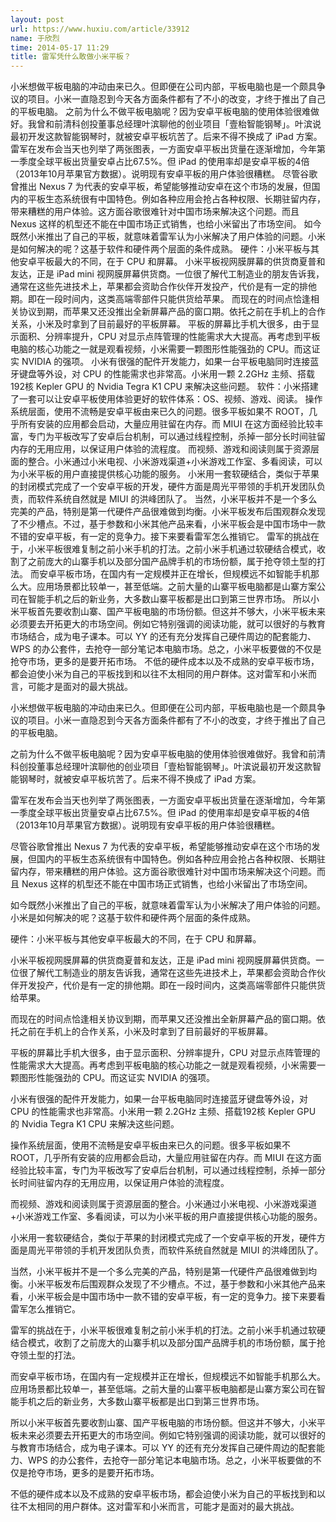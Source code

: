 ```yaml
---
layout: post
url: https://www.huxiu.com/article/33912
name: 于欣烈
time: 2014-05-17 11:29
title: 雷军凭什么敢做小米平板？
---
```

小米想做平板电脑的冲动由来已久。但即便在公司内部，平板电脑也是一个颇具争议的项目。小米一直隐忍到今天各方面条件都有了不小的改变，才终于推出了自己的平板电脑。 之前为什么不做平板电脑呢？因为安卓平板电脑的使用体验很难做好。我曾和前清科创投董事总经理叶滨聊他的创业项目「壹枱智能钢琴」。叶滨说最初开发这款智能钢琴时，就被安卓平板坑苦了。后来不得不换成了 iPad 方案。 雷军在发布会当天也列举了两张图表，一方面安卓平板出货量在逐渐增加，今年第一季度全球平板出货量安卓占比67.5%。但 iPad 的使用率却是安卓平板的4倍（2013年10月苹果官方数据）。说明现有安卓平板的用户体验很糟糕。 尽管谷歌曾推出 Nexus 7 为代表的安卓平板，希望能够推动安卓在这个市场的发展，但国内的平板生态系统很有中国特色。例如各种应用会抢占各种权限、长期驻留内存，带来糟糕的用户体验。这方面谷歌很难针对中国市场来解决这个问题。而且 Nexus 这样的机型还不能在中国市场正式销售，也给小米留出了市场空间。 如今既然小米推出了自己的平板，就意味着雷军认为小米解决了用户体验的问题。小米是如何解决的呢？这基于软件和硬件两个层面的条件成熟。 硬件：小米平板与其他安卓平板最大的不同，在于 CPU 和屏幕。 小米平板视网膜屏幕的供货商夏普和友达，正是 iPad mini 视网膜屏幕供货商。一位很了解代工制造业的朋友告诉我，通常在这些先进技术上，苹果都会资助合作伙伴开发投产，代价是有一定的排他期。即在一段时间内，这类高端零部件只能供货给苹果。 而现在的时间点恰逢相关协议到期，而苹果又还没推出全新屏幕产品的窗口期。依托之前在手机上的合作关系，小米及时拿到了目前最好的平板屏幕。 平板的屏幕比手机大很多，由于显示面积、分辨率提升，CPU 对显示点阵管理的性能需求大大提高。再考虑到平板电脑的核心功能之一就是观看视频，小米需要一颗图形性能强劲的 CPU。而这证实 NVIDIA 的强项。 小米有很强的配件开发能力，如果一台平板电脑同时连接蓝牙键盘等外设，对 CPU 的性能需求也非常高。小米用一颗 2.2GHz 主频、搭载192核 Kepler GPU 的 Nvidia Tegra K1 CPU 来解决这些问题。 软件：小米搭建了一套可以让安卓平板使用体验更好的软件体系：OS、视频、游戏、阅读。 操作系统层面，使用不流畅是安卓平板由来已久的问题。很多平板如果不 ROOT，几乎所有安装的应用都会启动，大量应用驻留在内存。而 MIUI 在这方面经验比较丰富，专门为平板改写了安卓后台机制，可以通过线程控制，杀掉一部分长时间驻留内存的无用应用，以保证用户体验的流程度。 而视频、游戏和阅读则属于资源层面的整合。小米通过小米电视、小米游戏渠道+小米游戏工作室、多看阅读，可以为小米平板的用户直接提供核心功能的服务。 小米用一套软硬结合，类似于苹果的封闭模式完成了一个安卓平板的开发，硬件方面是周光平带领的手机开发团队负责，而软件系统自然就是 MIUI 的洪峰团队了。 当然，小米平板并不是一个多么完美的产品，特别是第一代硬件产品很难做到均衡。小米平板发布后围观群众发现了不少槽点。不过，基于参数和小米其他产品来看，小米平板会是中国市场中一款不错的安卓平板，有一定的竞争力。接下来要看雷军怎么推销它。 雷军的挑战在于，小米平板很难复制之前小米手机的打法。之前小米手机通过软硬结合模式，收割了之前庞大的山寨手机以及部分国产品牌手机的市场份额，属于抢夺领土型的打法。 而安卓平板市场，在国内有一定规模并正在增长，但规模远不如智能手机那么大。应用场景都比较单一，甚至低端。之前大量的山寨平板电脑都是山寨方案公司在智能手机之后的新业务，大多数山寨平板都是出口到第三世界市场。 所以小米平板首先要收割山寨、国产平板电脑的市场份额。但这并不够大，小米平板未来必须要去开拓更大的市场空间。例如它特别强调的阅读功能，就可以很好的与教育市场结合，成为电子课本。可以 YY 的还有充分发挥自己硬件周边的配套能力、WPS 的办公套件，去抢夺一部分笔记本电脑市场。总之，小米平板要做的不仅是抢夺市场，更多的是要开拓市场。 不低的硬件成本以及不成熟的安卓平板市场，都会迫使小米为自己的平板找到和以往不太相同的用户群体。这对雷军和小米而言，可能才是面对的最大挑战。

小米想做平板电脑的冲动由来已久。但即便在公司内部，平板电脑也是一个颇具争议的项目。小米一直隐忍到今天各方面条件都有了不小的改变，才终于推出了自己的平板电脑。

之前为什么不做平板电脑呢？因为安卓平板电脑的使用体验很难做好。我曾和前清科创投董事总经理叶滨聊他的创业项目「壹枱智能钢琴」。叶滨说最初开发这款智能钢琴时，就被安卓平板坑苦了。后来不得不换成了 iPad 方案。

雷军在发布会当天也列举了两张图表，一方面安卓平板出货量在逐渐增加，今年第一季度全球平板出货量安卓占比67.5%。但 iPad 的使用率却是安卓平板的4倍（2013年10月苹果官方数据）。说明现有安卓平板的用户体验很糟糕。

尽管谷歌曾推出 Nexus 7 为代表的安卓平板，希望能够推动安卓在这个市场的发展，但国内的平板生态系统很有中国特色。例如各种应用会抢占各种权限、长期驻留内存，带来糟糕的用户体验。这方面谷歌很难针对中国市场来解决这个问题。而且 Nexus 这样的机型还不能在中国市场正式销售，也给小米留出了市场空间。

如今既然小米推出了自己的平板，就意味着雷军认为小米解决了用户体验的问题。小米是如何解决的呢？这基于软件和硬件两个层面的条件成熟。

硬件：小米平板与其他安卓平板最大的不同，在于 CPU 和屏幕。

小米平板视网膜屏幕的供货商夏普和友达，正是 iPad mini 视网膜屏幕供货商。一位很了解代工制造业的朋友告诉我，通常在这些先进技术上，苹果都会资助合作伙伴开发投产，代价是有一定的排他期。即在一段时间内，这类高端零部件只能供货给苹果。

而现在的时间点恰逢相关协议到期，而苹果又还没推出全新屏幕产品的窗口期。依托之前在手机上的合作关系，小米及时拿到了目前最好的平板屏幕。

平板的屏幕比手机大很多，由于显示面积、分辨率提升，CPU 对显示点阵管理的性能需求大大提高。再考虑到平板电脑的核心功能之一就是观看视频，小米需要一颗图形性能强劲的 CPU。而这证实 NVIDIA 的强项。

小米有很强的配件开发能力，如果一台平板电脑同时连接蓝牙键盘等外设，对 CPU 的性能需求也非常高。小米用一颗 2.2GHz 主频、搭载192核 Kepler GPU 的 Nvidia Tegra K1 CPU 来解决这些问题。

操作系统层面，使用不流畅是安卓平板由来已久的问题。很多平板如果不 ROOT，几乎所有安装的应用都会启动，大量应用驻留在内存。而 MIUI 在这方面经验比较丰富，专门为平板改写了安卓后台机制，可以通过线程控制，杀掉一部分长时间驻留内存的无用应用，以保证用户体验的流程度。

而视频、游戏和阅读则属于资源层面的整合。小米通过小米电视、小米游戏渠道+小米游戏工作室、多看阅读，可以为小米平板的用户直接提供核心功能的服务。

小米用一套软硬结合，类似于苹果的封闭模式完成了一个安卓平板的开发，硬件方面是周光平带领的手机开发团队负责，而软件系统自然就是 MIUI 的洪峰团队了。

当然，小米平板并不是一个多么完美的产品，特别是第一代硬件产品很难做到均衡。小米平板发布后围观群众发现了不少槽点。不过，基于参数和小米其他产品来看，小米平板会是中国市场中一款不错的安卓平板，有一定的竞争力。接下来要看雷军怎么推销它。

雷军的挑战在于，小米平板很难复制之前小米手机的打法。之前小米手机通过软硬结合模式，收割了之前庞大的山寨手机以及部分国产品牌手机的市场份额，属于抢夺领土型的打法。

而安卓平板市场，在国内有一定规模并正在增长，但规模远不如智能手机那么大。应用场景都比较单一，甚至低端。之前大量的山寨平板电脑都是山寨方案公司在智能手机之后的新业务，大多数山寨平板都是出口到第三世界市场。

所以小米平板首先要收割山寨、国产平板电脑的市场份额。但这并不够大，小米平板未来必须要去开拓更大的市场空间。例如它特别强调的阅读功能，就可以很好的与教育市场结合，成为电子课本。可以 YY 的还有充分发挥自己硬件周边的配套能力、WPS 的办公套件，去抢夺一部分笔记本电脑市场。总之，小米平板要做的不仅是抢夺市场，更多的是要开拓市场。

不低的硬件成本以及不成熟的安卓平板市场，都会迫使小米为自己的平板找到和以往不太相同的用户群体。这对雷军和小米而言，可能才是面对的最大挑战。

